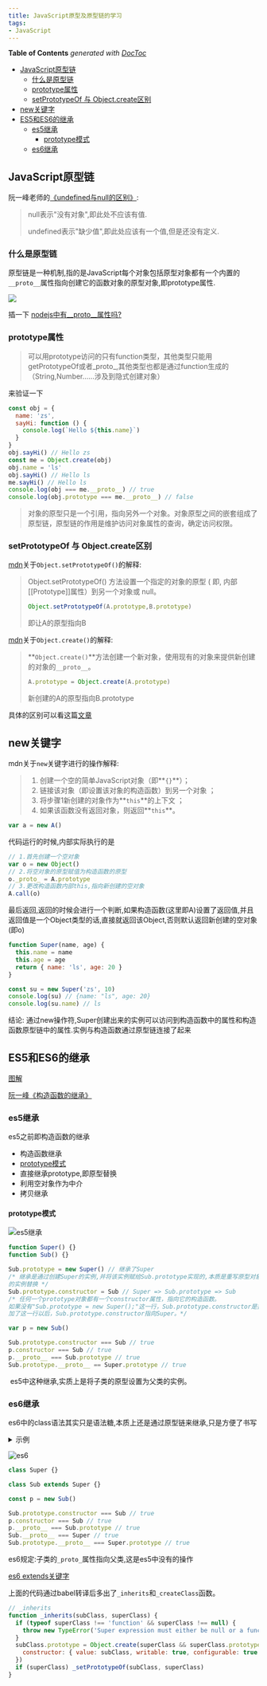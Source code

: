```yaml
---
title: JavaScript原型及原型链的学习
tags:
- JavaScript
---
```


<!-- START doctoc generated TOC please keep comment here to allow auto update -->
<!-- DON'T EDIT THIS SECTION, INSTEAD RE-RUN doctoc TO UPDATE -->
**Table of Contents**  *generated with [DocToc](https://github.com/thlorenz/doctoc)*

- [JavaScript原型链](#javascript%E5%8E%9F%E5%9E%8B%E9%93%BE)
  - [什么是原型链](#%E4%BB%80%E4%B9%88%E6%98%AF%E5%8E%9F%E5%9E%8B%E9%93%BE)
  - [prototype属性](#prototype%E5%B1%9E%E6%80%A7)
  - [setPrototypeOf 与 Object.create区别](#setprototypeof-%E4%B8%8E-objectcreate%E5%8C%BA%E5%88%AB)
- [new关键字](#new%E5%85%B3%E9%94%AE%E5%AD%97)
- [ES5和ES6的继承](#es5%E5%92%8Ces6%E7%9A%84%E7%BB%A7%E6%89%BF)
  - [es5继承](#es5%E7%BB%A7%E6%89%BF)
    - [prototype模式](#prototype%E6%A8%A1%E5%BC%8F)
  - [es6继承](#es6%E7%BB%A7%E6%89%BF)

<!-- END doctoc generated TOC please keep comment here to allow auto update -->

## JavaScript原型链

阮一峰老师的[《undefined与null的区别》](http://www.ruanyifeng.com/blog/2014/03/undefined-vs-null.html):

> null表示"没有对象",即此处不应该有值.
>
> undefined表示"缺少值",即此处应该有一个值,但是还没有定义.

### 什么是原型链

原型链是一种机制,指的是JavaScript每个对象包括原型对象都有一个内置的`__proto__`属性指向创建它的函数对象的原型对象,即prototype属性.

![](https://minimax-1256590847.cos.ap-shanghai.myqcloud.com/img/image-20200608133124144.png)

插一下 [nodejs中有\__proto\__属性吗?](../bug/nodejs的__proto__.md)

### prototype属性

> 可以用prototype访问的只有function类型，其他类型只能用getPrototypeOf或者_proto_,其他类型也都是通过function生成的（String,Number……涉及到隐式创建对象）

来验证一下

```js
const obj = {
  name: 'zs',
  sayHi: function () {
    console.log(`Hello ${this.name}`)
  }
}
obj.sayHi() // Hello zs
const me = Object.create(obj)
obj.name = 'ls'
obj.sayHi() // Hello ls
me.sayHi() // Hello ls
console.log(obj === me.__proto__) // true
console.log(obj.prototype === me.__proto__) // false
```

> 对象的原型只是一个引用，指向另外一个对象。对象原型之间的嵌套组成了原型链，原型链的作用是维护访问对象属性的查询，确定访问权限。

### setPrototypeOf 与 Object.create区别

[mdn](https://developer.mozilla.org/zh-CN/docs/Web/JavaScript/Reference/Global_Objects/Object/setPrototypeOf)关于`Object.setPrototypeOf()`的解释:

> Object.setPrototypeOf() 方法设置一个指定的对象的原型 ( 即, 内部[[Prototype]]属性）到另一个对象或  null。
>
> ```js
> Object.setPrototypeOf(A.prototype,B.prototype)
> ```
>
> 即让A的原型指向B

[mdn](https://developer.mozilla.org/zh-CN/docs/Web/JavaScript/Reference/Global_Objects/Object/create)关于`Object.create()`的解释:

> **`Object.create()`**方法创建一个新对象，使用现有的对象来提供新创建的对象的`__proto__`。
>
> ```js
> A.prototype = Object.create(A.prototype)
> ```
>
> 新创建的A的原型指向B.prototype

具体的区别可以看这篇[文章](https://juejin.im/post/5e9705c7f265da47ca692d0d)

## new关键字

mdn关于`new`关键字进行的操作解释:

> 1. 创建一个空的简单JavaScript对象（即**`{}`**）；
> 2. 链接该对象（即设置该对象的构造函数）到另一个对象 ；
> 3. 将步骤1新创建的对象作为**`this`**的上下文 ；
> 4. 如果该函数没有返回对象，则返回**`this`**。

```js
var a = new A()
```

代码运行的时候,内部实际执行的是

```js
// 1.首先创建一个空对象
var o = new Object()
// 2.将空对象的原型赋值为构造函数的原型
o._proto_ = A.prototype
// 3.更改构造函数内部this,指向新创建的空对象
A.call(o)
```

最后返回,返回的时候会进行一个判断,如果构造函数(这里即A)设置了返回值,并且返回值是一个Object类型的话,直接就返回该Object,否则默认返回新创建的空对象(即o)

```js
function Super(name, age) {
  this.name = name
  this.age = age
  return { name: 'ls', age: 20 }
}

const su = new Super('zs', 10)
console.log(su) // {name: "ls", age: 20}
console.log(su.name) // ls
```

结论: 通过new操作符,Super创建出来的实例可以访问到构造函数中的属性和构造函数原型链中的属性.实例与构造函数通过原型链连接了起来



## ES5和ES6的继承

[图解](http://keenwon.com/1524.html)

[阮一峰《构造函数的继承》](http://www.ruanyifeng.com/blog/2010/05/object-oriented_javascript_inheritance.html)

### es5继承

es5之前即构造函数的继承

- 构造函数继承
- [prototype模式](#prototype模式)
- 直接继承prototype,即原型替换
- 利用空对象作为中介
- 拷贝继承

#### prototype模式

![es5继承](img/es5继承.png)

```js
function Super() {}
function Sub() {}

Sub.prototype = new Super()	// 继承了Super
/* 继承是通过创建Super的实例,并将该实例赋给Sub.prototype实现的,本质是重写原型对象,用一个新类型
的实例替换 */
Sub.prototype.constructor = Sub // Super => Sub.prototype => Sub
/* 任何一个prototype对象都有一个constructor属性，指向它的构造函数。
如果没有"Sub.prototype = new Super();"这一行，Sub.prototype.constructor是指向Sub的；
加了这一行以后，Sub.prototype.constructor指向Super。*/

var p = new Sub()

Sub.prototype.constructor === Sub // true
p.constructor === Sub // true
p.__proto__ === Sub.prototype // true
Sub.prototype.__proto__ == Super.prototype // true
```

​	es5中这种继承,实质上是将子类的原型设置为父类的实例。

### es6继承

es6中的class语法其实只是语法糖,本质上还是通过原型链来继承,只是方便了书写

<details>
    <summary>示例</summary>
    <pre>
        class Animal {
          constructor() {
            this.species = "动物";
          }
          sayHi() {
            return console.log("hi");
          }
        }

        class Cat extends Animal {
          constructor(name, color) {
            super();
            this.name = name;
            this.color = color;
          }
        }

        var animal = new Animal();
        var cat1 = new Cat("大毛", "黄色");
        Animal.prototype.sayHi(); //hi
        animal.sayHi(); //hi
        cat1.sayHi(); //hi
        console.log(cat1.species); // 动物
    </pre>
</details>

![es6](img/es6继承.png)

```js
class Super {}

class Sub extends Super {}

const p = new Sub()

Sub.prototype.constructor === Sub // true
p.constructor === Sub // true
p.__proto__ === Sub.prototype // true
Sub.__proto__ === Super // true
Sub.prototype.__proto__ === Super.prototype // true

```

es6规定:子类的`_proto_`属性指向父类,这是es5中没有的操作

[es6 extends关键字](https://segmentfault.com/a/1190000010407445)

上面的代码通过babel转译后多出了`_inherits`和`_createClass`函数。

```js
// _inherits
function _inherits(subClass, superClass) {
  if (typeof superClass !== 'function' && superClass !== null) {
    throw new TypeError('Super expression must either be null or a function')
  }
  subClass.prototype = Object.create(superClass && superClass.prototype, {
    constructor: { value: subClass, writable: true, configurable: true }
  })
  if (superClass) _setPrototypeOf(subClass, superClass)
}
```


